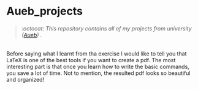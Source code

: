 # Aueb_projects
> ###### :octocat: This repository contains all of my projects from university ([Aueb](https://www.aueb.gr/)) .

Before saying what I learnt from tha exercise I would like to tell you that LaTeX is one of the best tools if you want to create a pdf.
The most interesting part is that once you learn how to write the basic commands, you save a lot of time. Not to mention, the resulted pdf looks so beautiful and organized!
